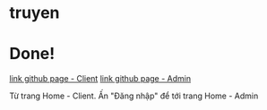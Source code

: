 # truyen
# Done!
[link github page - Client](https://nguyenmanh123.github.io/bai-tap-cuoi-ky/)
[link github page - Admin](https://nguyenmanh123.github.io/bai-tap-cuoi-ky/admin/index.html)

Từ trang Home - Client. Ấn "Đăng nhập" để tới trang Home - Admin
